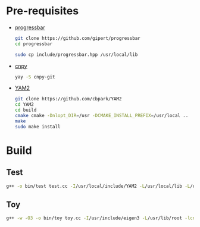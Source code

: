 # Pre-requisites

* [progressbar](https://github.com/gipert/progressbar)
    ```sh
    git clone https://github.com/gipert/progressbar
    cd progressbar

    sudo cp include/progressbar.hpp /usr/local/lib
    ```

* [cnpy](https://github.com/rogersce/cnpy)
    ```sh
    yay -S cnpy-git
    ```

* [YAM2](https://github.com/cbpark/YAM2)
    ```sh
    git clone https://github.com/cbpark/YAM2
    cd YAM2
    cd build
    cmake cmake -Dnlopt_DIR=/usr -DCMAKE_INSTALL_PREFIX=/usr/local ..
    make
    sudo make install
    ```

# Build

## Test

```sh
g++ -o bin/test test.cc -I/usr/local/include/YAM2 -L/usr/local/lib -L/usr/lib/root -lYAM2 -lnlopt -lCore 
```

## Toy

```sh
g++ -w -O3 -o bin/toy toy.cc -I/usr/include/eigen3 -L/usr/lib/root -lcnpy -lz -lYAM2 -lnlopt -lCore -std=c++17
```